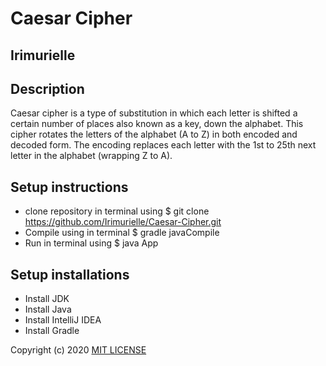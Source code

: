 # Caesar Cipher
## Irimurielle
## Description
Caesar cipher is a type of substitution in which each letter is shifted a certain number of places also known as a key, down the alphabet. This cipher rotates the letters of the alphabet (A to Z) in both encoded and decoded form. The encoding replaces each letter with the 1st to 25th next letter in the alphabet (wrapping Z to A). 
## Setup instructions
* clone repository in terminal using $ git clone https://github.com/Irimurielle/Caesar-Cipher.git
* Compile using in terminal $ gradle javaCompile
* Run in terminal using $ java App
## Setup installations
* Install JDK
* Install Java
* Install IntelliJ IDEA
* Install Gradle

Copyright (c) 2020 [MIT LICENSE](./License)